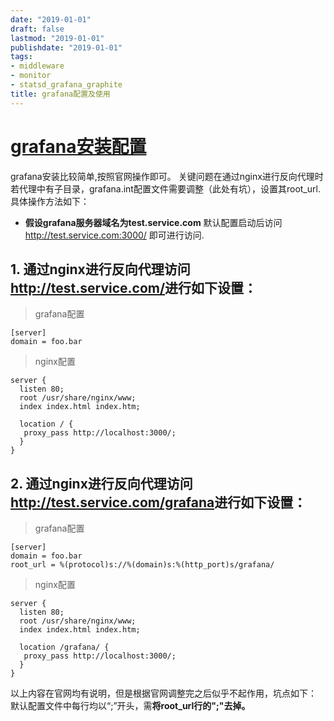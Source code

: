 ```yaml
---
date: "2019-01-01"
draft: false
lastmod: "2019-01-01"
publishdate: "2019-01-01"
tags:
- middleware
- monitor
- statsd_grafana_graphite
title: grafana配置及使用
---
```


# [grafana安装配置](http://docs.grafana.org/)

grafana安装比较简单,按照官网操作即可。
关键问题在通过nginx进行反向代理时若代理中有子目录，grafana.int配置文件需要调整（此处有坑），设置其root_url.具体操作方法如下：

* **假设grafana服务器域名为test.service.com**
默认配置启动后访问 <http://test.service.com:3000/> 即可进行访问.

## 1. 通过nginx进行反向代理访问<http://test.service.com/>进行如下设置：

> grafana配置

```text
[server]
domain = foo.bar
 ```

> nginx配置

```text
server {
  listen 80;
  root /usr/share/nginx/www;
  index index.html index.htm;

  location / {
   proxy_pass http://localhost:3000/;
  }
}
```

## 2. 通过nginx进行反向代理访问<http://test.service.com/grafana>进行如下设置：

> grafana配置

```text
[server]
domain = foo.bar
root_url = %(protocol)s://%(domain)s:%(http_port)s/grafana/
 ```

> nginx配置

```text
server {
  listen 80;
  root /usr/share/nginx/www;
  index index.html index.htm;

  location /grafana/ {
   proxy_pass http://localhost:3000/;
  }
}
```

以上内容在官网均有说明，但是根据官网调整完之后似乎不起作用，坑点如下：
默认配置文件中每行均以“;”开头，需**将root_url行的";"去掉。**